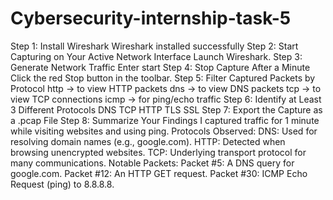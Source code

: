 # Cybersecurity-internship-task-5
Step 1: Install Wireshark
       Wireshark installed successfully
Step 2: Start Capturing on Your Active Network Interface
       Launch Wireshark.
Step 3: Generate Network Traffic
        Enter start
Step 4: Stop Capture After a Minute
        Click the red Stop button in the toolbar.
Step 5: Filter Captured Packets by Protocol
        http → to view HTTP packets
        dns → to view DNS packets
        tcp → to view TCP connections
        icmp → for ping/echo traffic
Step 6: Identify at Least 3 Different Protocols
        DNS
        TCP
        HTTP
        TLS 
        SSL 
Step 7: Export the Capture as a .pcap File
Step 8: Summarize Your Findings
        I captured traffic for 1 minute while visiting websites and using ping.
        Protocols Observed:
        DNS: Used for resolving domain names (e.g., google.com).
        HTTP: Detected when browsing unencrypted websites.
        TCP: Underlying transport protocol for many communications.
        Notable Packets:
        Packet #5: A DNS query for google.com.
        Packet #12: An HTTP GET request.
        Packet #30: ICMP Echo Request (ping) to 8.8.8.8.

